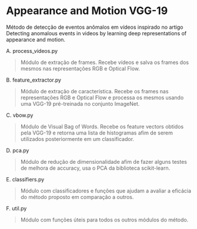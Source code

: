 # Appearance and Motion VGG-19
Método de detecção de eventos anômalos em vídeos inspirado no artigo Detecting anomalous events in videos by learning deep representations of appearance and motion.

A. process_videos.py
> Módulo de extração de frames. Recebe vídeos e salva os frames dos mesmos nas representações RGB e Optical Flow.

B. feature_extractor.py
> Módulo de extração de característica. Recebe os frames nas representações RGB e Optical Flow e processa os mesmos usando uma VGG-19 pré-treinada no conjunto ImageNet.

C. vbow.py
> Módulo de Visual Bag of Words. Recebe os feature vectors obtidos pela VGG-19 e retorna uma lista de histogramas afim de serem utilizados posteriormente em um classificador.

D. pca.py
> Módulo de redução de dimensionalidade afim de fazer alguns testes de melhora de accuracy, usa o PCA da biblioteca scikit-learn. 

E. classifiers.py
> Módulo com classificadores e funções que ajudam a avaliar a eficácia do método proposto em comparação a outros.

F. util.py
> Módulo com funções úteis para todos os outros módulos do método.